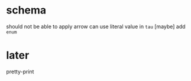# schema

should not be able to apply arrow
can use literal value in `tau`
[maybe] add `enum`

# later

pretty-print
